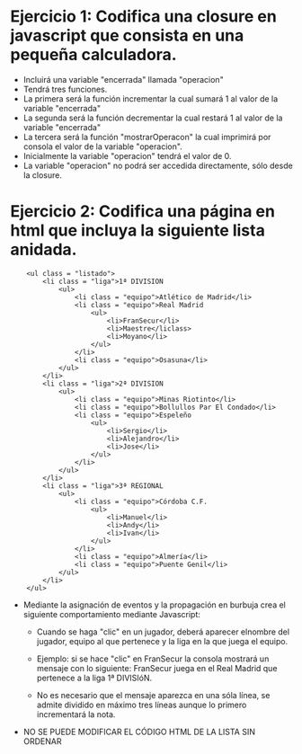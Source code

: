 # Ejercicio 1: Codifica una closure en javascript que consista en una pequeña calculadora.
* Incluirá una variable "encerrada" llamada "operacion"
* Tendrá tres funciones.
* La primera será la función incrementar la cual sumará 1 al valor de la variable "encerrada"
* La segunda será la función decrementar la cual restará 1 al valor de la variable "encerrada"
* La tercera será la función "mostrarOperacon" la cual imprimirá por consola el valor
de la variable "operacion".
* Inicialmente la variable "operacion" tendrá el valor de 0.
* La variable "operacion" no podrá ser accedida directamente, sólo desde la closure.

# Ejercicio 2: Codifica una página en html que incluya la siguiente lista anidada.
```
    <ul class = "listado">
        <li class = "liga">1ª DIVISION
            <ul>
                <li class = "equipo">Atlético de Madrid</li>
                <li class = "equipo">Real Madrid
                    <ul>
                        <li>FranSecur</li>
                        <li>Maestre</liclass>
                        <li>Moyano</li>	
                    </ul>
                </li>
                <li class = "equipo">Osasuna</li>			
            </ul>
        </li>
        <li class = "liga">2ª DIVISION
            <ul>
                <li class = "equipo">Minas Riotinto</li>
                <li class = "equipo">Bollullos Par El Condado</li>
                <li class = "equipo">Espeleño
                    <ul>
                        <li>Sergio</li>
                        <li>Alejandro</li>
                        <li>Jose</li>	
                    </ul>
                </li>			
            </ul>
        </li>
        <li class = "liga">3ª REGIONAL
            <ul>
                <li class = "equipo">Córdoba C.F.
                    <ul>
                        <li>Manuel</li>
                        <li>Andy</li>
                        <li>Ivan</li>	
                    </ul>
                </li>
                <li class = "equipo">Almería</li>
                <li class = "equipo">Puente Genil</li>			
            </ul>
        </li>
    </ul>
```
* Mediante la asignación de eventos y la propagación en burbuja crea el siguiente comportamiento mediante Javascript:
  * Cuando se haga "clic" en un jugador, deberá aparecer elnombre del jugador, equipo al que pertenece y la liga en la
          que juega el equipo. 

  * Ejemplo: si se hace "clic" en FranSecur la consola mostrará un mensaje con lo siguiente:
                FranSecur juega en el Real Madrid que pertenece a la liga 1ª DIVISIóN.
        
  * No es necesario que el mensaje aparezca en una sóla línea, se admite dividido en 
              máximo tres líneas aunque lo primero incrementará la nota.
        
* NO SE PUEDE MODIFICAR EL CÓDIGO HTML DE LA LISTA SIN ORDENAR
